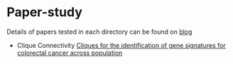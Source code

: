 # Paper-study

Details of papers tested in each directory can be found on [blog][1]

- Clique Connectivity [Cliques for the identification of gene signatures for colorectal cancer across population][2]


[1]: [https://yshghid.github.io/jekyll/2024-05-20-papers.html
[2]: https://yshghid.github.io/jekyll/2024-05-20-papers.html#clique-connectivity
